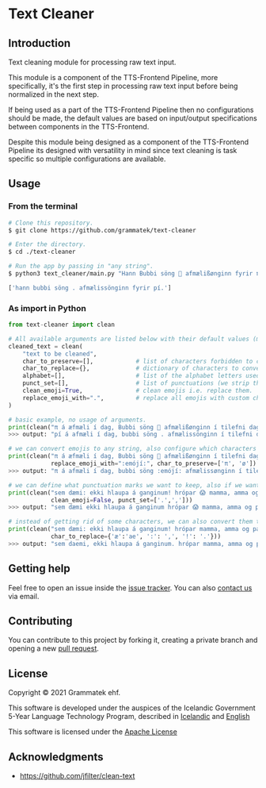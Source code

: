 # Text Cleaner 

## Introduction

Text cleaning module for processing raw text input.

This module is a component of the TTS-Frontend Pipeline, more specifically, it's the first step in processing raw text input before being normalized in the next step.

If being used as a part of the TTS-Frontend Pipeline then no configurations should be made, the default values are based on input/output specifications between components in the TTS-Frontend.

Despite this module being designed as a component of the TTS-Frontend Pipeline its designed with versatility in mind since text cleaning is task specific so multiple configurations are available.

## Usage

### From the terminal

```bash
# Clone this repository.
$ git clone https://github.com/grammatek/text-cleaner

# Enter the directory.
$ cd ./text-cleaner

# Run the app by passing in "any string". 
$ python3 text_cleaner/main.py "Hann Bubbi söng 🎤 afmælißønginn fyrir π."

['hann bubbi söng . afmælissönginn fyrir pí.']
```

### As import in Python
```python
from text-cleaner import clean

# All available arguments are listed below with their default values (most are empty by design). 
cleaned_text = clean(
    "text to be cleaned",
    char_to_preserve=[],            # list of characters forbidden to convert or strip.
    char_to_replace={},             # dictionary of characters to convert.
    alphabet=[],                    # list of the alphabet letters used (Icelandic as default).
    punct_set=[],                   # list of punctuations (we strip the rest).
    clean_emoji=True,               # clean emojis i.e. replace them.
    replace_emoji_with=".",         # replace all emojis with custom char.           
)

# basic example, no usage of arguments.
print(clean("π á æfmæli í dag, Bubbi söng 🎤 afmælißønginn í tilefni dagsins."))
>>> output: "pí á afmæli í dag, bubbi söng . afmælissönginn í tilefni dagsins."

# we can convert emojis to any string, also configure which characters are "off limits".
print(clean("π á æfmæli í dag, Bubbi söng 🎤 afmælißønginn í tilefni dagsins.", 
            replace_emoji_with=":emójí:", char_to_preserve=['π', 'ø'])
>>> output: "π á afmæli í dag, bubbi söng :emójí: afmælissønginn í tilefni dagsins."

# we can define what punctuation marks we want to keep, also if we want emojis to be preserved.
print(clean("sem dæmi: ekki hlaupa á ganginum! hrópar 😱 mamma, amma og pabbi öll í kór.", 
            clean_emoji=False, punct_set=['.',',']))
>>> output: "sem dæmi ekki hlaupa á ganginum hrópar 😱 mamma, amma og pabbi öll í kór."

# instead of getting rid of some characters, we can also convert them to a string of our choice. 
print(clean("sem dæmi: ekki hlaupa á ganginum! hrópar mamma, amma og pabbi öll í kór.", 
            char_to_replace={'æ':'ae', ':': ',', '!': '.'}))
>>> output: "sem daemi, ekki hlaupa á ganginum. hrópar mamma, amma og pabbi öll í kór."
```


## Getting help

Feel free to open an issue inside the [issue tracker](https://github.com/grammatek/text-cleaner/issues). You can also [contact us](mailto:info@grammatek.com) via email.

## Contributing

You can contribute to this project by forking it, creating a private branch and opening a new [pull request](https://github.com/grammatek/text-cleaner/pulls).

## License

Copyright © 2021 Grammatek ehf.

This software is developed under the auspices of the Icelandic Government 5-Year Language Technology Program, described in
[Icelandic](https://www.stjornarradid.is/lisalib/getfile.aspx?itemid=56f6368e-54f0-11e7-941a-005056bc530c) and
[English](https://clarin.is/media/uploads/mlt-en.pdf)

This software is licensed under the [Apache License](LICENSE)

## Acknowledgments
* https://github.com/jfilter/clean-text
